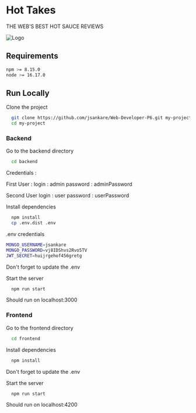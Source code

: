 # Hot Takes

THE WEB'S BEST HOT SAUCE REVIEWS


![Logo](https://repository-images.githubusercontent.com/415004142/add482f6-468a-4a9f-8e20-57c09226ea0b)


## Requirements



```bash
npm >= 8.15.0 
node >= 16.17.0
```
    
## Run Locally

Clone the project
```bash
  git clone https://github.com/jsankare/Web-Developer-P6.git my-project
  cd my-project
```



### Backend

Go to the backend directory
```bash
  cd backend
  ```

  Credentials :

  First User :
  login : admin
  password : adminPassword

  Second User
  login : user
  password : userPassword

Install dependencies
```bash
  npm install
  cp .env.dist .env
```

.env credentials

```bash
MONGO_USERNAME=jsankare
MONGO_PASSWORD=vj8IDShvs2Rvo5TV
JWT_SECRET=huijrgehof456gretg
```


Don't forget to update the .env

Start the server
```bash
  npm run start
```

Should run on localhost:3000


### Frontend

Go to the frontend directory
```bash
  cd frontend
```

Install dependencies
```bash
  npm install
```

Don't forget to update the .env

Start the server
```bash
  npm run start
```

Should run on localhost:4200
